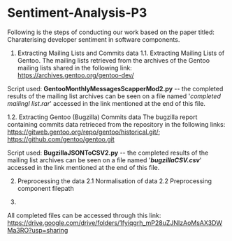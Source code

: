 # Sentiment-Analysis-P3

Following is the steps of conducting our work based on the paper titled: Charaterising developer sentiment in software components.

1. Extracting Mailing Lists and Commits data
1.1. Extracting Mailing Lists of Gentoo.
The mailing lists retrieved from the archives of the Gentoo mailing lists shared in the following link: https://archives.gentoo.org/gentoo-dev/

Script used: **GentooMonthlyMessagesScapperMod2.py** -- the completed results of the mailing list archives can be seen on a file named '_completed mailingl list.rar_' accessed in the link mentioned at the end of this file.

1.2. Extracting Gentoo (Bugzilla) Commits data
The bugzilla report containing commits data retrieced from the repository in the following links: https://gitweb.gentoo.org/repo/gentoo/historical.git/; https://github.com/gentoo/gentoo.git

Script used: **BugzillaJSONToCSV2.py** --  the completed results of the mailing list archives can be seen on a file named '_**bugzillaCSV.csv**_' accessed in the link mentioned at the end of this file.


2. Preprocessing the data
2.1 Normalisation of data
2.2 Preprocessing component filepath


   
4. 
All completed files can be accessed through this link:
https://drive.google.com/drive/folders/1fyiqgrh_mP28uZJNIzAoMsAX3DWMa3RO?usp=sharing




